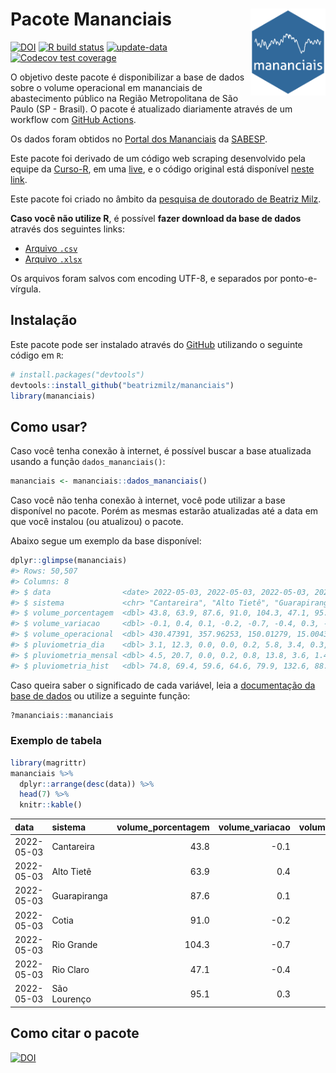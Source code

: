 
<!-- README.md is generated from README.Rmd. Please edit that file -->

# Pacote Mananciais <img src="man/figures/hexlogo.png" align="right" width = "120px"/>

<!-- badges: start -->

[![DOI](https://zenodo.org/badge/DOI/10.5281/zenodo.4733056.svg)](https://doi.org/10.5281/zenodo.4733056)
[![R build
status](https://github.com/beatrizmilz/mananciais/workflows/R-CMD-check/badge.svg)](https://github.com/beatrizmilz/mananciais/actions)
[![update-data](https://github.com/beatrizmilz/mananciais/actions/workflows/2-update_data.yaml/badge.svg)](https://github.com/beatrizmilz/mananciais/actions/workflows/2-update_data.yaml)
[![Codecov test
coverage](https://codecov.io/gh/beatrizmilz/mananciais/branch/master/graph/badge.svg)](https://codecov.io/gh/beatrizmilz/mananciais?branch=master)
<!-- badges: end -->

O objetivo deste pacote é disponibilizar a base de dados sobre o volume
operacional em mananciais de abastecimento público na Região
Metropolitana de São Paulo (SP - Brasil). O pacote é atualizado
diariamente através de um workflow com [GitHub
Actions](https://github.com/beatrizmilz/mananciais/actions).

Os dados foram obtidos no [Portal dos
Mananciais](http://mananciais.sabesp.com.br/Situacao) da
[SABESP](http://site.sabesp.com.br/site/Default.aspx).

Este pacote foi derivado de um código web scraping desenvolvido pela
equipe da [Curso-R](https://www.curso-r.com/), em uma
[live](https://youtu.be/jvZIxrMmOcQ), e o código original está
disponível [neste
link](https://github.com/curso-r/lives/blob/master/drafts/20200730_scraper_sabesp.R).

Este pacote foi criado no âmbito da [pesquisa de doutorado de Beatriz
Milz](https://beatrizmilz.github.io/tese/).

**Caso você não utilize R**, é possível **fazer download da base de
dados** através dos seguintes links:

  - [Arquivo
    `.csv`](https://github.com/beatrizmilz/mananciais/raw/master/inst/extdata/mananciais.csv)
  - [Arquivo
    `.xlsx`](https://github.com/beatrizmilz/mananciais/blob/master/inst/extdata/mananciais.xlsx?raw=true)

Os arquivos foram salvos com encoding UTF-8, e separados por
ponto-e-vírgula.

## Instalação

Este pacote pode ser instalado através do [GitHub](https://github.com/)
utilizando o seguinte código em `R`:

``` r
# install.packages("devtools")
devtools::install_github("beatrizmilz/mananciais")
library(mananciais)
```

## Como usar?

Caso você tenha conexão à internet, é possível buscar a base atualizada
usando a função `dados_mananciais()`:

``` r
mananciais <- mananciais::dados_mananciais() 
```

Caso você não tenha conexão à internet, você pode utilizar a base
disponível no pacote. Porém as mesmas estarão atualizadas até a data em
que você instalou (ou atualizou) o pacote.

Abaixo segue um exemplo da base disponível:

``` r
dplyr::glimpse(mananciais)
#> Rows: 50,507
#> Columns: 8
#> $ data                <date> 2022-05-03, 2022-05-03, 2022-05-03, 2022-05-03, 2…
#> $ sistema             <chr> "Cantareira", "Alto Tietê", "Guarapiranga", "Cotia…
#> $ volume_porcentagem  <dbl> 43.8, 63.9, 87.6, 91.0, 104.3, 47.1, 95.1, 43.9, 6…
#> $ volume_variacao     <dbl> -0.1, 0.4, 0.1, -0.2, -0.7, -0.4, 0.3, -0.1, 0.4, …
#> $ volume_operacional  <dbl> 430.47391, 357.96253, 150.01279, 15.00430, 117.014…
#> $ pluviometria_dia    <dbl> 3.1, 12.3, 0.0, 0.0, 0.2, 5.8, 3.4, 0.3, 0.8, 0.0,…
#> $ pluviometria_mensal <dbl> 4.5, 20.7, 0.0, 0.2, 0.8, 13.8, 3.6, 1.4, 8.4, 0.0…
#> $ pluviometria_hist   <dbl> 74.8, 69.4, 59.6, 64.6, 79.9, 132.6, 88.9, 74.8, 6…
```

Caso queira saber o significado de cada variável, leia a [documentação
da base de
dados](https://beatrizmilz.github.io/mananciais/reference/mananciais.html)
ou utilize a seguinte função:

``` r
?mananciais::mananciais
```

### Exemplo de tabela

``` r
library(magrittr)
mananciais %>% 
  dplyr::arrange(desc(data)) %>% 
  head(7) %>%
  knitr::kable()
```

| data       | sistema      | volume\_porcentagem | volume\_variacao | volume\_operacional | pluviometria\_dia | pluviometria\_mensal | pluviometria\_hist |
| :--------- | :----------- | ------------------: | ---------------: | ------------------: | ----------------: | -------------------: | -----------------: |
| 2022-05-03 | Cantareira   |                43.8 |            \-0.1 |           430.47391 |               3.1 |                  4.5 |               74.8 |
| 2022-05-03 | Alto Tietê   |                63.9 |              0.4 |           357.96253 |              12.3 |                 20.7 |               69.4 |
| 2022-05-03 | Guarapiranga |                87.6 |              0.1 |           150.01279 |               0.0 |                  0.0 |               59.6 |
| 2022-05-03 | Cotia        |                91.0 |            \-0.2 |            15.00430 |               0.0 |                  0.2 |               64.6 |
| 2022-05-03 | Rio Grande   |               104.3 |            \-0.7 |           117.01496 |               0.2 |                  0.8 |               79.9 |
| 2022-05-03 | Rio Claro    |                47.1 |            \-0.4 |             6.43423 |               5.8 |                 13.8 |              132.6 |
| 2022-05-03 | São Lourenço |                95.1 |              0.3 |            84.45395 |               3.4 |                  3.6 |               88.9 |

## Como citar o pacote

[![DOI](https://zenodo.org/badge/DOI/10.5281/zenodo.4733056.svg)](https://doi.org/10.5281/zenodo.4733056)
